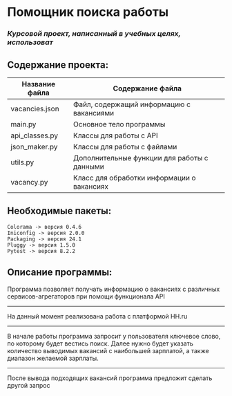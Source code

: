 Помощник поиска работы
=
### ***Курсовой проект, написанный в учебных целях, использоват***


Содержание проекта:
-
Название файла  | Содержание файла
----------------|----------------------
vacancies.json  | Файл, содержащий информацию с вакансиями
main.py         | Основное тело программы
api_classes.py  | Классы для работы с API
json_maker.py   | Классы для работы с файлами
utils.py        | Дополнительные функции для работы с данными
vacancy.py      | Класс для обработки информации о вакансиях

Необходимые пакеты:
-
    Colorama -> версия 0.4.6
    Iniconfig -> версия 2.0.0
    Packaging -> версия 24.1
    Pluggy -> версия 1.5.0
    Pytest -> версия 8.2.2

Описание программы:
-
Программа позволяет получать информацию о вакансиях с различных сервисов-агрегаторов при помощи функционала API
***
На данный момент реализована работа с платформой HH.ru
***
В начале работы программа запросит у пользователя ключевое слово, по которому будет вестись поиск. Далее нужно будет указать количество выводимых вакансий с наибольшей зарплатой, а также диапазон желаемой зарплаты.
***
После вывода подходящих вакансий программа предложит сделать другой запрос